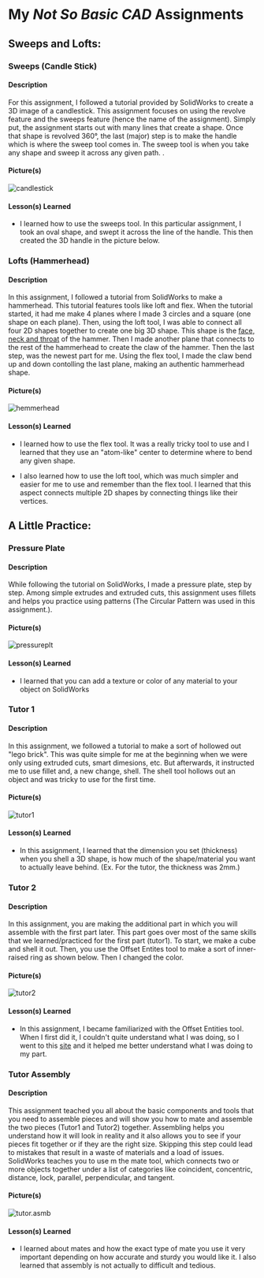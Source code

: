 # My *Not So Basic CAD* Assignments

## Sweeps and Lofts:
### Sweeps (Candle Stick)
#### Description
For this assignment, I followed a tutorial provided by SolidWorks to create a 3D image of a candlestick. This assignment focuses on using the revolve feature and the sweeps feature (hence the name of the assignment). Simply put, the assignment starts out with many lines that create a shape. Once that shape is revolved 360°, the last (major) step is to make the handle which is where the sweep tool comes in. The sweep tool is when you take any shape and sweep it across any given path. 
.
#### Picture(s)
![candlestick](https://github.com/jberthy39/Not.So.Basic.CAD/blob/master/Media/lofts.PNG?raw=true)

#### Lesson(s) Learned
- I learned how to use the sweeps tool. In this particular assignment, I took an oval shape, and swept it across the line of the handle. This then created the 3D handle in the picture below.

### Lofts (Hammerhead)
#### Description
In this assignment, I followed a tutorial from SolidWorks to make a hammerhead. This tutorial features tools like loft and flex. When the tutorial started, it had me make 4 planes where I made 3 circles and a square (one shape on each plane). Then, using the loft tool, I was able to connect all four 2D shapes together to create one big 3D shape. This shape is the [face, neck and throat](https://www.homestratosphere.com/parts-of-hammer/) of the hammer. Then I made another plane that connects to the rest of the hammerhead to create the claw of the hammer. Then the last step, was the newest part for me. Using the flex tool, I made the claw bend up and down contolling the last plane, making an authentic hammerhead shape.

#### Picture(s)
![hemmerhead](https://github.com/jberthy39/Not.So.Basic.CAD/blob/master/Media/sweeps.PNG?raw=true)

#### Lesson(s) Learned
- I learned how to use the flex tool. It was a really tricky tool to use and I learned that they use an "atom-like" center to determine where to bend any given shape. 

- I also learned how to use the loft tool, which was much simpler and easier for me to use and remember than the flex tool.  I learned that this aspect connects multiple 2D shapes by connecting things like their vertices. 

## A Little Practice:
### Pressure Plate
#### Description
While following the tutorial on SolidWorks, I made a pressure plate, step by step. Among simple extrudes and extruded cuts, this assignment uses fillets and helps you practice using patterns (The Circular Pattern was used in this assignment.). 

#### Picture(s)
![pressureplt](https://raw.githubusercontent.com/jberthy39/Not.So.Basic.CAD/master/Media/pressureplt.PNG)

#### Lesson(s) Learned
- I learned that you can add a texture or color of any material to your object on SolidWorks

### Tutor 1
#### Description
In this assignment, we followed a tutorial to make a sort of hollowed out "lego brick". This was quite simple for me at the beginning when we were only using extruded cuts, smart dimesions, etc. But afterwards, it instructed me to use fillet and, a new change, shell. The shell tool hollows out an object and was tricky to use for the first time. 

#### Picture(s)
![tutor1](https://github.com/jberthy39/Not.So.Basic.CAD/blob/master/Media/tutor1.PNG?raw=true)

#### Lesson(s) Learned
- In this assignment, I learned that the dimension you set (thickness) when you shell a 3D shape, is how much of the shape/material you want to actually leave behind. (Ex. For the tutor, the thickness was 2mm.)

### Tutor 2
#### Description
In this assignment, you are making the additional part in which you will assemble with the first part later. This part goes over most of the same skills that we learned/practiced for the first part (tutor1). To start, we make a cube and shell it out. Then, you use the Offset Entites tool to make a sort of inner-raised ring as shown below. Then I changed the color. 

#### Picture(s)
![tutor2](https://github.com/jberthy39/Not.So.Basic.CAD/blob/master/Media/tutor2.PNG?raw=true)

#### Lesson(s) Learned 
- In this assignment, I became familiarized with the Offset Entities tool. When I first did it, I couldn't quite understand what I was doing, so I went to this [site](https://www.javelin-tech.com/blog/2015/09/solidworks-2016-offset-entities/) and it helped me better understand what I was doing to my part.

### Tutor Assembly
#### Description
This assignment teached you all about the basic components and tools that you need to assemble pieces and will show you how to mate and assemble the two pieces (Tutor1 and Tutor2) together. Assembling helps you understand how it will look in reality and it also allows you to see if your pieces fit together or if they are the right size. Skipping this step could lead to mistakes that result in a waste of materials and a load of issues. SolidWorks teaches you to use m the mate tool, which connects two or more objects together under a list of categories like coincident, concentric, distance, lock, parallel, perpendicular, and tangent. 

#### Picture(s)
![tutor.asmb](https://github.com/jberthy39/Not.So.Basic.CAD/blob/master/Media/tutor.asmb.PNG?raw=true)

#### Lesson(s) Learned
- I learned about mates and how the exact type of mate you use it very important depending on how accurate and sturdy you would like it. I also learned that assembly is not actually to difficult and tedious. 

